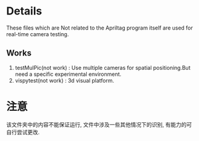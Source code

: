 # Details
These files which are Not related to the Apriltag program itself are used for real-time camera testing.

## Works

1. testMulPic(not work) : Use multiple cameras for spatial positioning.But need a specific experimental environment.
2. vispytest(not work) : 3d visual platform. 


# 注意
该文件夹中的内容不能保证运行, 文件中涉及一些其他情况下的识别, 有能力的可自行尝试更改.
